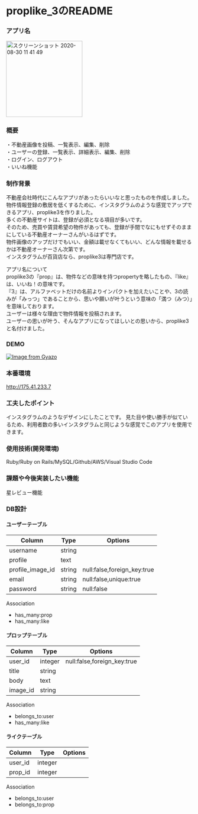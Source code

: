 # proplike_3のREADME  

### アプリ名  　
   <img width="206" alt="スクリーンショット 2020-08-30 11 41 49" src="https://user-images.githubusercontent.com/62422532/91650211-bda76380-eab7-11ea-9279-71030c012078.png">

### 概要   
・不動産画像を投稿、一覧表示、編集、削除  
・ユーザーの登録、一覧表示、詳細表示、編集、削除  
・ログイン、ログアウト  
・いいね機能

### 制作背景   
不動産会社時代にこんなアプリがあったらいいなと思ったものを作成しました。  
物件情報登録の敷居を低くするために、インスタグラムのような感覚でアップできるアプリ、proplike3を作りました。   
多くの不動産サイトは、登録が必須となる項目が多いです。  
そのため、売買や賃貸希望の物件があっても、登録が手間でなにもせずそのままにしている不動産オーナーさんがいるはずです。  
物件画像のアップだけでもいい、金額は載せなくてもいい、どんな情報を載せるかは不動産オーナーさん次第です。  
インスタグラムが百貨店なら、proplike3は専門店です。  
  
アプリ名について  
proplike3の『prop』は、物件などの意味を持つpropertyを略したもの、『like』は、いいね！の意味です。  
『3』は、アルファベットだけの名前よりインパクトを加えたいことや、3の読みが「みっつ」であることから、思いや願いが叶うという意味の「満つ（みつ）」を意味しております。  
ユーザーは様々な理由で物件情報を投稿されます。  
ユーザーの思いが叶う、そんなアプリになってほしいとの思いから、proplike3と名付けました。  
 
### DEMO  

 [![Image from Gyazo](https://i.gyazo.com/e79703bde84e2cd3ff4d0351898849ac.gif)](https://gyazo.com/e79703bde84e2cd3ff4d0351898849ac)
   
### 本番環境
http://175.41.233.7     

### 工夫したポイント  
インスタグラムのようなデザインにしたことです。
見た目や使い勝手が似ているため、利用者数の多いインスタグラムと同じような感覚でこのアプリを使用できます。

### 使用技術(開発環境)  
Ruby/Ruby on Rails/MySQL/Github/AWS/Visual Studio Code

### 課題や今後実装したい機能  
星レビュー機能

### DB設計  

#### ユーザーテーブル  
|Column|Type|Options| 
|------|----|-------|  
|username|string|  
|profile|text|  
|profile_image_id|string|null:false,foreign_key:true|  
|email|string|null:false,unique:true|  
|password|string|null:false|  

Association  

- has_many:prop  
- has_many:like  

#### プロップテーブル  
|Column|Type|Options|  
|------|----|-------|
|user_id|integer|null:false,foreign_key:true|  
|title|string|  
|body|text|  
|image_id|string|  

Association  

- belongs_to:user  
- has_many:like  

#### ライクテーブル  
|Column|Type|Options|  
|------|----|-------|
|user_id|integer|
|prop_id|integer|

Association  

- belongs_to:user 
- belongs_to:prop




